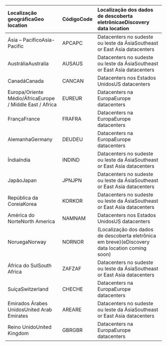 
|  <span data-ttu-id="3cbad-101">Localização geográfica</span><span class="sxs-lookup"><span data-stu-id="3cbad-101">Geo location</span></span>               |  <span data-ttu-id="3cbad-102">Código</span><span class="sxs-lookup"><span data-stu-id="3cbad-102">Code</span></span>  |  <span data-ttu-id="3cbad-103">Localização dos dados de descoberta eletrônica</span><span class="sxs-lookup"><span data-stu-id="3cbad-103">eDiscovery data location</span></span>        |
|:----------------------------|:-------|:---------------------------------|
|<span data-ttu-id="3cbad-104">Ásia – Pacífico</span><span class="sxs-lookup"><span data-stu-id="3cbad-104">Asia-Pacific</span></span>                 |<span data-ttu-id="3cbad-105">APC</span><span class="sxs-lookup"><span data-stu-id="3cbad-105">APC</span></span>     |<span data-ttu-id="3cbad-106">Datacenters no sudeste ou leste da Ásia</span><span class="sxs-lookup"><span data-stu-id="3cbad-106">Southeast or East Asia datacenters</span></span>|
|<span data-ttu-id="3cbad-107">Austrália</span><span class="sxs-lookup"><span data-stu-id="3cbad-107">Australia</span></span>                    |<span data-ttu-id="3cbad-108">AUS</span><span class="sxs-lookup"><span data-stu-id="3cbad-108">AUS</span></span>     |<span data-ttu-id="3cbad-109">Datacenters no sudeste ou leste da Ásia</span><span class="sxs-lookup"><span data-stu-id="3cbad-109">Southeast or East Asia datacenters</span></span>|
|<span data-ttu-id="3cbad-110">Canadá</span><span class="sxs-lookup"><span data-stu-id="3cbad-110">Canada</span></span>                       |<span data-ttu-id="3cbad-111">CAN</span><span class="sxs-lookup"><span data-stu-id="3cbad-111">CAN</span></span>     |<span data-ttu-id="3cbad-112">Datacenters nos Estados Unidos</span><span class="sxs-lookup"><span data-stu-id="3cbad-112">US datacenters</span></span>                    |
|<span data-ttu-id="3cbad-113">Europa/Oriente Médio/África</span><span class="sxs-lookup"><span data-stu-id="3cbad-113">Europe / Middle East / Africa</span></span>|<span data-ttu-id="3cbad-114">EUR</span><span class="sxs-lookup"><span data-stu-id="3cbad-114">EUR</span></span>     |<span data-ttu-id="3cbad-115">Datacenters na Europa</span><span class="sxs-lookup"><span data-stu-id="3cbad-115">Europe datacenters</span></span>                |
|<span data-ttu-id="3cbad-116">França</span><span class="sxs-lookup"><span data-stu-id="3cbad-116">France</span></span>                       |<span data-ttu-id="3cbad-117">FRA</span><span class="sxs-lookup"><span data-stu-id="3cbad-117">FRA</span></span>     |<span data-ttu-id="3cbad-118">Datacenters na Europa</span><span class="sxs-lookup"><span data-stu-id="3cbad-118">Europe datacenters</span></span>                |
|<span data-ttu-id="3cbad-119">Alemanha</span><span class="sxs-lookup"><span data-stu-id="3cbad-119">Germany</span></span>                      |<span data-ttu-id="3cbad-120">DEU</span><span class="sxs-lookup"><span data-stu-id="3cbad-120">DEU</span></span>     |<span data-ttu-id="3cbad-121">Datacenters na Europa</span><span class="sxs-lookup"><span data-stu-id="3cbad-121">Europe datacenters</span></span>                |
|<span data-ttu-id="3cbad-122">Índia</span><span class="sxs-lookup"><span data-stu-id="3cbad-122">India</span></span>                        |<span data-ttu-id="3cbad-123">IND</span><span class="sxs-lookup"><span data-stu-id="3cbad-123">IND</span></span>     |<span data-ttu-id="3cbad-124">Datacenters no sudeste ou leste da Ásia</span><span class="sxs-lookup"><span data-stu-id="3cbad-124">Southeast or East Asia datacenters</span></span>|
|<span data-ttu-id="3cbad-125">Japão</span><span class="sxs-lookup"><span data-stu-id="3cbad-125">Japan</span></span>                        |<span data-ttu-id="3cbad-126">JPN</span><span class="sxs-lookup"><span data-stu-id="3cbad-126">JPN</span></span>     |<span data-ttu-id="3cbad-127">Datacenters no sudeste ou leste da Ásia</span><span class="sxs-lookup"><span data-stu-id="3cbad-127">Southeast or East Asia datacenters</span></span>|
|<span data-ttu-id="3cbad-128">República da Coreia</span><span class="sxs-lookup"><span data-stu-id="3cbad-128">Korea</span></span>                        |<span data-ttu-id="3cbad-129">KOR</span><span class="sxs-lookup"><span data-stu-id="3cbad-129">KOR</span></span>     |<span data-ttu-id="3cbad-130">Datacenters no sudeste ou leste da Ásia</span><span class="sxs-lookup"><span data-stu-id="3cbad-130">Southeast or East Asia datacenters</span></span>|
|<span data-ttu-id="3cbad-131">América do Norte</span><span class="sxs-lookup"><span data-stu-id="3cbad-131">North America</span></span>                |<span data-ttu-id="3cbad-132">NAM</span><span class="sxs-lookup"><span data-stu-id="3cbad-132">NAM</span></span>     |<span data-ttu-id="3cbad-133">Datacenters nos Estados Unidos</span><span class="sxs-lookup"><span data-stu-id="3cbad-133">US datacenters</span></span>                    |
|<span data-ttu-id="3cbad-134">Noruega</span><span class="sxs-lookup"><span data-stu-id="3cbad-134">Norway</span></span>                       |<span data-ttu-id="3cbad-135">NOR</span><span class="sxs-lookup"><span data-stu-id="3cbad-135">NOR</span></span>     |<span data-ttu-id="3cbad-136">(Localização dos dados de descoberta eletrônica em breve)</span><span class="sxs-lookup"><span data-stu-id="3cbad-136">(eDiscovery data location coming soon)</span></span>|
|<span data-ttu-id="3cbad-137">África do Sul</span><span class="sxs-lookup"><span data-stu-id="3cbad-137">South Africa</span></span>                 |<span data-ttu-id="3cbad-138">ZAF</span><span class="sxs-lookup"><span data-stu-id="3cbad-138">ZAF</span></span>     |<span data-ttu-id="3cbad-139">Datacenters no sudeste ou leste da Ásia</span><span class="sxs-lookup"><span data-stu-id="3cbad-139">Southeast or East Asia datacenters</span></span>|
|<span data-ttu-id="3cbad-140">Suíça</span><span class="sxs-lookup"><span data-stu-id="3cbad-140">Switzerland</span></span>                  |<span data-ttu-id="3cbad-141">CHE</span><span class="sxs-lookup"><span data-stu-id="3cbad-141">CHE</span></span>     |<span data-ttu-id="3cbad-142">Datacenters na Europa</span><span class="sxs-lookup"><span data-stu-id="3cbad-142">Europe datacenters</span></span>                |
|<span data-ttu-id="3cbad-143">Emirados Árabes Unidos</span><span class="sxs-lookup"><span data-stu-id="3cbad-143">United Arab Emirates</span></span>         |<span data-ttu-id="3cbad-144">ARE</span><span class="sxs-lookup"><span data-stu-id="3cbad-144">ARE</span></span>     |<span data-ttu-id="3cbad-145">Datacenters no sudeste ou leste da Ásia</span><span class="sxs-lookup"><span data-stu-id="3cbad-145">Southeast or East Asia datacenters</span></span>|
|<span data-ttu-id="3cbad-146">Reino Unido</span><span class="sxs-lookup"><span data-stu-id="3cbad-146">United Kingdom</span></span>               |<span data-ttu-id="3cbad-147">GBR</span><span class="sxs-lookup"><span data-stu-id="3cbad-147">GBR</span></span>     |<span data-ttu-id="3cbad-148">Datacenters na Europa</span><span class="sxs-lookup"><span data-stu-id="3cbad-148">Europe datacenters</span></span>                |
